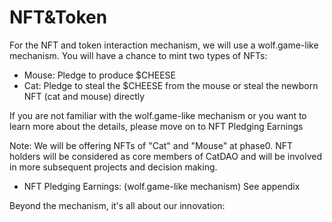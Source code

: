 # NFT\&Token

For the NFT and token interaction mechanism, we will use a wolf.game-like mechanism. You will have a chance to mint two types of NFTs:

* Mouse: Pledge to produce $CHEESE
* Cat: Pledge to steal the $CHEESE from the mouse or steal the newborn NFT (cat and mouse) directly

If you are not familiar with the wolf.game-like mechanism or you want to learn more about the details, please move on to NFT Pledging Earnings

Note: We will be offering NFTs of "Cat" and "Mouse" at phase0. NFT holders will be considered as core members of CatDAO and will be involved in more subsequent projects and decision making.

* NFT Pledging Earnings: (wolf.game-like mechanism) See appendix

Beyond the mechanism, it's all about our innovation:
